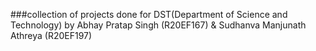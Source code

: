 ###collection of projects done for DST(Department of Science and Technology) by Abhay Pratap Singh (R20EF167) & Sudhanva Manjunath Athreya (R20EF197)
